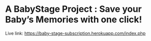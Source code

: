 # A BabyStage Project : Save your Baby’s Memories with one click!
Live link: https://baby-stage-subscription.herokuapp.com/index.php
